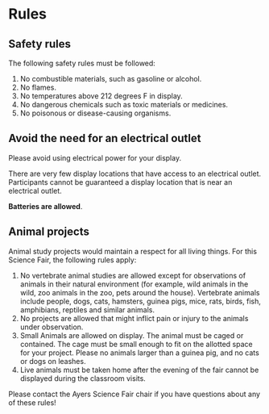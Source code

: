 # Rules

## Safety rules

The following safety rules must be followed:

1. No combustible materials, such as gasoline or alcohol.
2. No flames.
3. No temperatures above 212 degrees F in display.
4. No dangerous chemicals such as toxic materials or medicines.
5. No poisonous or disease-causing organisms.

## Avoid the need for an electrical outlet

Please avoid using electrical power for your display.  

There are very few display  locations that have access to an electrical outlet.  Participants cannot be guaranteed a  display location that is near an electrical outlet.  

<b>Batteries are allowed</b>.

## Animal projects

Animal study projects would maintain a respect for all living things.  For this Science Fair, the following rules apply:

1. No vertebrate animal studies are allowed except for observations of animals in their natural environment (for example, wild animals in the wild, zoo animals in  the zoo, pets around the house).  Vertebrate animals include people, dogs, cats,
hamsters, guinea pigs, mice, rats, birds, fish, amphibians, reptiles and similar animals.
2. No projects are allowed that might inflict pain or injury to the animals under observation.
3. Small Animals are allowed on display. The animal must be caged or contained.  The cage must be small enough to fit on the allotted space for your project. Please no animals larger than a guinea pig, and no cats or dogs on leashes.
4. Live animals must be taken home after the evening of the fair cannot be displayed during the classroom visits.

Please contact the Ayers Science Fair chair if you have questions about any of these rules!
